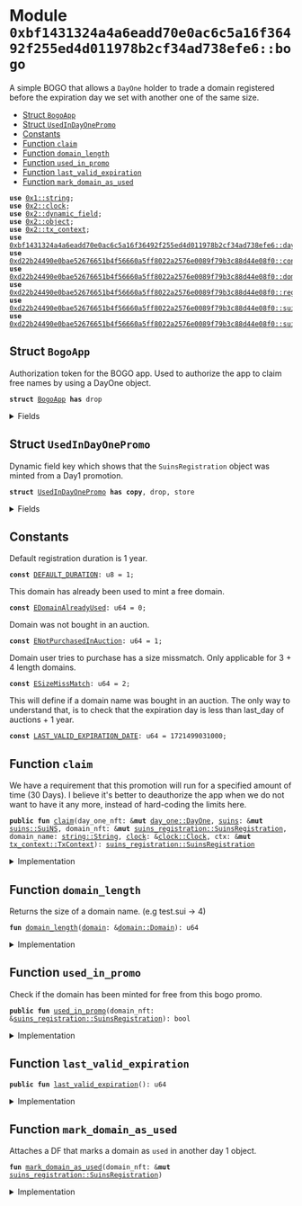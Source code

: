 
<a name="0xbf1431324a4a6eadd70e0ac6c5a16f36492f255ed4d011978b2cf34ad738efe6_bogo"></a>

# Module `0xbf1431324a4a6eadd70e0ac6c5a16f36492f255ed4d011978b2cf34ad738efe6::bogo`

A simple BOGO that allows a <code>DayOne</code> holder to trade
a domain registered before the expiration day we set
with another one of the same size.


-  [Struct `BogoApp`](#0xbf1431324a4a6eadd70e0ac6c5a16f36492f255ed4d011978b2cf34ad738efe6_bogo_BogoApp)
-  [Struct `UsedInDayOnePromo`](#0xbf1431324a4a6eadd70e0ac6c5a16f36492f255ed4d011978b2cf34ad738efe6_bogo_UsedInDayOnePromo)
-  [Constants](#@Constants_0)
-  [Function `claim`](#0xbf1431324a4a6eadd70e0ac6c5a16f36492f255ed4d011978b2cf34ad738efe6_bogo_claim)
-  [Function `domain_length`](#0xbf1431324a4a6eadd70e0ac6c5a16f36492f255ed4d011978b2cf34ad738efe6_bogo_domain_length)
-  [Function `used_in_promo`](#0xbf1431324a4a6eadd70e0ac6c5a16f36492f255ed4d011978b2cf34ad738efe6_bogo_used_in_promo)
-  [Function `last_valid_expiration`](#0xbf1431324a4a6eadd70e0ac6c5a16f36492f255ed4d011978b2cf34ad738efe6_bogo_last_valid_expiration)
-  [Function `mark_domain_as_used`](#0xbf1431324a4a6eadd70e0ac6c5a16f36492f255ed4d011978b2cf34ad738efe6_bogo_mark_domain_as_used)


<pre><code><b>use</b> <a href="dependencies/move-stdlib/string.md#0x1_string">0x1::string</a>;
<b>use</b> <a href="dependencies/sui-framework/clock.md#0x2_clock">0x2::clock</a>;
<b>use</b> <a href="dependencies/sui-framework/dynamic_field.md#0x2_dynamic_field">0x2::dynamic_field</a>;
<b>use</b> <a href="dependencies/sui-framework/object.md#0x2_object">0x2::object</a>;
<b>use</b> <a href="dependencies/sui-framework/tx_context.md#0x2_tx_context">0x2::tx_context</a>;
<b>use</b> <a href="day_one.md#0xbf1431324a4a6eadd70e0ac6c5a16f36492f255ed4d011978b2cf34ad738efe6_day_one">0xbf1431324a4a6eadd70e0ac6c5a16f36492f255ed4d011978b2cf34ad738efe6::day_one</a>;
<b>use</b> <a href="dependencies/suins/config.md#0xd22b24490e0bae52676651b4f56660a5ff8022a2576e0089f79b3c88d44e08f0_config">0xd22b24490e0bae52676651b4f56660a5ff8022a2576e0089f79b3c88d44e08f0::config</a>;
<b>use</b> <a href="dependencies/suins/domain.md#0xd22b24490e0bae52676651b4f56660a5ff8022a2576e0089f79b3c88d44e08f0_domain">0xd22b24490e0bae52676651b4f56660a5ff8022a2576e0089f79b3c88d44e08f0::domain</a>;
<b>use</b> <a href="dependencies/suins/registry.md#0xd22b24490e0bae52676651b4f56660a5ff8022a2576e0089f79b3c88d44e08f0_registry">0xd22b24490e0bae52676651b4f56660a5ff8022a2576e0089f79b3c88d44e08f0::registry</a>;
<b>use</b> <a href="dependencies/suins/suins.md#0xd22b24490e0bae52676651b4f56660a5ff8022a2576e0089f79b3c88d44e08f0_suins">0xd22b24490e0bae52676651b4f56660a5ff8022a2576e0089f79b3c88d44e08f0::suins</a>;
<b>use</b> <a href="dependencies/suins/suins_registration.md#0xd22b24490e0bae52676651b4f56660a5ff8022a2576e0089f79b3c88d44e08f0_suins_registration">0xd22b24490e0bae52676651b4f56660a5ff8022a2576e0089f79b3c88d44e08f0::suins_registration</a>;
</code></pre>



<a name="0xbf1431324a4a6eadd70e0ac6c5a16f36492f255ed4d011978b2cf34ad738efe6_bogo_BogoApp"></a>

## Struct `BogoApp`

Authorization token for the BOGO app.
Used to authorize the app to claim free names by using a DayOne object.


<pre><code><b>struct</b> <a href="bogo.md#0xbf1431324a4a6eadd70e0ac6c5a16f36492f255ed4d011978b2cf34ad738efe6_bogo_BogoApp">BogoApp</a> <b>has</b> drop
</code></pre>



<details>
<summary>Fields</summary>


<dl>
<dt>
<code>dummy_field: bool</code>
</dt>
<dd>

</dd>
</dl>


</details>

<a name="0xbf1431324a4a6eadd70e0ac6c5a16f36492f255ed4d011978b2cf34ad738efe6_bogo_UsedInDayOnePromo"></a>

## Struct `UsedInDayOnePromo`

Dynamic field key which shows that the <code>SuinsRegistration</code> object was
minted from a Day1 promotion.


<pre><code><b>struct</b> <a href="bogo.md#0xbf1431324a4a6eadd70e0ac6c5a16f36492f255ed4d011978b2cf34ad738efe6_bogo_UsedInDayOnePromo">UsedInDayOnePromo</a> <b>has</b> <b>copy</b>, drop, store
</code></pre>



<details>
<summary>Fields</summary>


<dl>
<dt>
<code>dummy_field: bool</code>
</dt>
<dd>

</dd>
</dl>


</details>

<a name="@Constants_0"></a>

## Constants


<a name="0xbf1431324a4a6eadd70e0ac6c5a16f36492f255ed4d011978b2cf34ad738efe6_bogo_DEFAULT_DURATION"></a>

Default registration duration is 1 year.


<pre><code><b>const</b> <a href="bogo.md#0xbf1431324a4a6eadd70e0ac6c5a16f36492f255ed4d011978b2cf34ad738efe6_bogo_DEFAULT_DURATION">DEFAULT_DURATION</a>: u8 = 1;
</code></pre>



<a name="0xbf1431324a4a6eadd70e0ac6c5a16f36492f255ed4d011978b2cf34ad738efe6_bogo_EDomainAlreadyUsed"></a>

This domain has already been used to mint a free domain.


<pre><code><b>const</b> <a href="bogo.md#0xbf1431324a4a6eadd70e0ac6c5a16f36492f255ed4d011978b2cf34ad738efe6_bogo_EDomainAlreadyUsed">EDomainAlreadyUsed</a>: u64 = 0;
</code></pre>



<a name="0xbf1431324a4a6eadd70e0ac6c5a16f36492f255ed4d011978b2cf34ad738efe6_bogo_ENotPurchasedInAuction"></a>

Domain was not bought in an auction.


<pre><code><b>const</b> <a href="bogo.md#0xbf1431324a4a6eadd70e0ac6c5a16f36492f255ed4d011978b2cf34ad738efe6_bogo_ENotPurchasedInAuction">ENotPurchasedInAuction</a>: u64 = 1;
</code></pre>



<a name="0xbf1431324a4a6eadd70e0ac6c5a16f36492f255ed4d011978b2cf34ad738efe6_bogo_ESizeMissMatch"></a>

Domain user tries to purchase has a size missmatch. Only applicable for 3 + 4 length domains.


<pre><code><b>const</b> <a href="bogo.md#0xbf1431324a4a6eadd70e0ac6c5a16f36492f255ed4d011978b2cf34ad738efe6_bogo_ESizeMissMatch">ESizeMissMatch</a>: u64 = 2;
</code></pre>



<a name="0xbf1431324a4a6eadd70e0ac6c5a16f36492f255ed4d011978b2cf34ad738efe6_bogo_LAST_VALID_EXPIRATION_DATE"></a>

This will define if a domain name was bought in an auction.
The only way to understand that, is to check that the expiration day is
less than last_day of auctions + 1 year.


<pre><code><b>const</b> <a href="bogo.md#0xbf1431324a4a6eadd70e0ac6c5a16f36492f255ed4d011978b2cf34ad738efe6_bogo_LAST_VALID_EXPIRATION_DATE">LAST_VALID_EXPIRATION_DATE</a>: u64 = 1721499031000;
</code></pre>



<a name="0xbf1431324a4a6eadd70e0ac6c5a16f36492f255ed4d011978b2cf34ad738efe6_bogo_claim"></a>

## Function `claim`

We have a requirement that this promotion will run for a specified amount of time (30 Days).
I believe it's better to deauthorize the app when we do not want to have it any more,
instead of hard-coding the limits here.


<pre><code><b>public</b> <b>fun</b> <a href="bogo.md#0xbf1431324a4a6eadd70e0ac6c5a16f36492f255ed4d011978b2cf34ad738efe6_bogo_claim">claim</a>(day_one_nft: &<b>mut</b> <a href="day_one.md#0xbf1431324a4a6eadd70e0ac6c5a16f36492f255ed4d011978b2cf34ad738efe6_day_one_DayOne">day_one::DayOne</a>, <a href="dependencies/suins/suins.md#0xd22b24490e0bae52676651b4f56660a5ff8022a2576e0089f79b3c88d44e08f0_suins">suins</a>: &<b>mut</b> <a href="dependencies/suins/suins.md#0xd22b24490e0bae52676651b4f56660a5ff8022a2576e0089f79b3c88d44e08f0_suins_SuiNS">suins::SuiNS</a>, domain_nft: &<b>mut</b> <a href="dependencies/suins/suins_registration.md#0xd22b24490e0bae52676651b4f56660a5ff8022a2576e0089f79b3c88d44e08f0_suins_registration_SuinsRegistration">suins_registration::SuinsRegistration</a>, domain_name: <a href="dependencies/move-stdlib/string.md#0x1_string_String">string::String</a>, <a href="dependencies/sui-framework/clock.md#0x2_clock">clock</a>: &<a href="dependencies/sui-framework/clock.md#0x2_clock_Clock">clock::Clock</a>, ctx: &<b>mut</b> <a href="dependencies/sui-framework/tx_context.md#0x2_tx_context_TxContext">tx_context::TxContext</a>): <a href="dependencies/suins/suins_registration.md#0xd22b24490e0bae52676651b4f56660a5ff8022a2576e0089f79b3c88d44e08f0_suins_registration_SuinsRegistration">suins_registration::SuinsRegistration</a>
</code></pre>



<details>
<summary>Implementation</summary>


<pre><code><b>public</b> <b>fun</b> <a href="bogo.md#0xbf1431324a4a6eadd70e0ac6c5a16f36492f255ed4d011978b2cf34ad738efe6_bogo_claim">claim</a>(
    day_one_nft: &<b>mut</b> DayOne,
    <a href="dependencies/suins/suins.md#0xd22b24490e0bae52676651b4f56660a5ff8022a2576e0089f79b3c88d44e08f0_suins">suins</a>: &<b>mut</b> SuiNS,
    domain_nft: &<b>mut</b> SuinsRegistration,
    domain_name: String,
    <a href="dependencies/sui-framework/clock.md#0x2_clock">clock</a>: &Clock,
    ctx: &<b>mut</b> TxContext,
): SuinsRegistration {
    // verify we can register names using this app.
    <a href="dependencies/suins/suins.md#0xd22b24490e0bae52676651b4f56660a5ff8022a2576e0089f79b3c88d44e08f0_suins">suins</a>.assert_app_is_authorized&lt;<a href="bogo.md#0xbf1431324a4a6eadd70e0ac6c5a16f36492f255ed4d011978b2cf34ad738efe6_bogo_BogoApp">BogoApp</a>&gt;();

    // check that domain_nft hasn't been already used in this deal.
    <b>assert</b>!(!<a href="bogo.md#0xbf1431324a4a6eadd70e0ac6c5a16f36492f255ed4d011978b2cf34ad738efe6_bogo_used_in_promo">used_in_promo</a>(domain_nft), <a href="bogo.md#0xbf1431324a4a6eadd70e0ac6c5a16f36492f255ed4d011978b2cf34ad738efe6_bogo_EDomainAlreadyUsed">EDomainAlreadyUsed</a>);

    // Verify that the <a href="dependencies/suins/domain.md#0xd22b24490e0bae52676651b4f56660a5ff8022a2576e0089f79b3c88d44e08f0_domain">domain</a> was bought in an auction.
    // We understand <b>if</b> a <a href="dependencies/suins/domain.md#0xd22b24490e0bae52676651b4f56660a5ff8022a2576e0089f79b3c88d44e08f0_domain">domain</a> was bought in an auction <b>if</b> the expiry date is less than the last day of auction + 1 year.
    <b>assert</b>!(domain_nft.expiration_timestamp_ms() &lt;= <a href="bogo.md#0xbf1431324a4a6eadd70e0ac6c5a16f36492f255ed4d011978b2cf34ad738efe6_bogo_LAST_VALID_EXPIRATION_DATE">LAST_VALID_EXPIRATION_DATE</a>, <a href="bogo.md#0xbf1431324a4a6eadd70e0ac6c5a16f36492f255ed4d011978b2cf34ad738efe6_bogo_ENotPurchasedInAuction">ENotPurchasedInAuction</a>);

    // generate a <a href="dependencies/suins/domain.md#0xd22b24490e0bae52676651b4f56660a5ff8022a2576e0089f79b3c88d44e08f0_domain">domain</a> out of the input <a href="dependencies/move-stdlib/string.md#0x1_string">string</a>.
    <b>let</b> new_domain = <a href="dependencies/suins/domain.md#0xd22b24490e0bae52676651b4f56660a5ff8022a2576e0089f79b3c88d44e08f0_domain_new">domain::new</a>(domain_name);
    <b>let</b> new_domain_size = <a href="bogo.md#0xbf1431324a4a6eadd70e0ac6c5a16f36492f255ed4d011978b2cf34ad738efe6_bogo_domain_length">domain_length</a>(&new_domain);

    <b>let</b> domain_size = <a href="bogo.md#0xbf1431324a4a6eadd70e0ac6c5a16f36492f255ed4d011978b2cf34ad738efe6_bogo_domain_length">domain_length</a>(&domain_nft.<a href="dependencies/suins/domain.md#0xd22b24490e0bae52676651b4f56660a5ff8022a2576e0089f79b3c88d44e08f0_domain">domain</a>());

    // make sure the <a href="dependencies/suins/domain.md#0xd22b24490e0bae52676651b4f56660a5ff8022a2576e0089f79b3c88d44e08f0_domain">domain</a> is valid.
    <a href="dependencies/suins/config.md#0xd22b24490e0bae52676651b4f56660a5ff8022a2576e0089f79b3c88d44e08f0_config_assert_valid_user_registerable_domain">config::assert_valid_user_registerable_domain</a>(&new_domain);

    // <b>if</b> size &lt; 5, we need <b>to</b> make sure we're getting a <a href="dependencies/suins/domain.md#0xd22b24490e0bae52676651b4f56660a5ff8022a2576e0089f79b3c88d44e08f0_domain">domain</a> name of the same size.
    <b>assert</b>!(!((domain_size &lt; 5 || new_domain_size &lt; 5) && domain_size != new_domain_size), <a href="bogo.md#0xbf1431324a4a6eadd70e0ac6c5a16f36492f255ed4d011978b2cf34ad738efe6_bogo_ESizeMissMatch">ESizeMissMatch</a>);

    // activate the day_one_nft <b>if</b> it's not activated.
    // This will grant it access <b>to</b> future promotions.
    <b>if</b>(!<a href="day_one.md#0xbf1431324a4a6eadd70e0ac6c5a16f36492f255ed4d011978b2cf34ad738efe6_day_one_is_active">day_one::is_active</a>(day_one_nft)) <a href="day_one.md#0xbf1431324a4a6eadd70e0ac6c5a16f36492f255ed4d011978b2cf34ad738efe6_day_one_activate">day_one::activate</a>(day_one_nft);

    <b>let</b> <a href="dependencies/suins/registry.md#0xd22b24490e0bae52676651b4f56660a5ff8022a2576e0089f79b3c88d44e08f0_registry">registry</a> = <a href="dependencies/suins/suins.md#0xd22b24490e0bae52676651b4f56660a5ff8022a2576e0089f79b3c88d44e08f0_suins_app_registry_mut">suins::app_registry_mut</a>&lt;<a href="bogo.md#0xbf1431324a4a6eadd70e0ac6c5a16f36492f255ed4d011978b2cf34ad738efe6_bogo_BogoApp">BogoApp</a>, Registry&gt;(<a href="bogo.md#0xbf1431324a4a6eadd70e0ac6c5a16f36492f255ed4d011978b2cf34ad738efe6_bogo_BogoApp">BogoApp</a> {}, <a href="dependencies/suins/suins.md#0xd22b24490e0bae52676651b4f56660a5ff8022a2576e0089f79b3c88d44e08f0_suins">suins</a>);
    <b>let</b> <b>mut</b> nft = <a href="dependencies/suins/registry.md#0xd22b24490e0bae52676651b4f56660a5ff8022a2576e0089f79b3c88d44e08f0_registry">registry</a>.add_record(new_domain, <a href="bogo.md#0xbf1431324a4a6eadd70e0ac6c5a16f36492f255ed4d011978b2cf34ad738efe6_bogo_DEFAULT_DURATION">DEFAULT_DURATION</a>, <a href="dependencies/sui-framework/clock.md#0x2_clock">clock</a>, ctx);

    // mark both the new and the current <a href="dependencies/suins/domain.md#0xd22b24490e0bae52676651b4f56660a5ff8022a2576e0089f79b3c88d44e08f0_domain">domain</a> presented <b>as</b> used, so that they can't
    // be redeemed twice in this deal.
    <a href="bogo.md#0xbf1431324a4a6eadd70e0ac6c5a16f36492f255ed4d011978b2cf34ad738efe6_bogo_mark_domain_as_used">mark_domain_as_used</a>(domain_nft);
    <a href="bogo.md#0xbf1431324a4a6eadd70e0ac6c5a16f36492f255ed4d011978b2cf34ad738efe6_bogo_mark_domain_as_used">mark_domain_as_used</a>(&<b>mut</b> nft);

    nft
}
</code></pre>



</details>

<a name="0xbf1431324a4a6eadd70e0ac6c5a16f36492f255ed4d011978b2cf34ad738efe6_bogo_domain_length"></a>

## Function `domain_length`

Returns the size of a domain name. (e.g test.sui -> 4)


<pre><code><b>fun</b> <a href="bogo.md#0xbf1431324a4a6eadd70e0ac6c5a16f36492f255ed4d011978b2cf34ad738efe6_bogo_domain_length">domain_length</a>(<a href="dependencies/suins/domain.md#0xd22b24490e0bae52676651b4f56660a5ff8022a2576e0089f79b3c88d44e08f0_domain">domain</a>: &<a href="dependencies/suins/domain.md#0xd22b24490e0bae52676651b4f56660a5ff8022a2576e0089f79b3c88d44e08f0_domain_Domain">domain::Domain</a>): u64
</code></pre>



<details>
<summary>Implementation</summary>


<pre><code><b>fun</b> <a href="bogo.md#0xbf1431324a4a6eadd70e0ac6c5a16f36492f255ed4d011978b2cf34ad738efe6_bogo_domain_length">domain_length</a>(<a href="dependencies/suins/domain.md#0xd22b24490e0bae52676651b4f56660a5ff8022a2576e0089f79b3c88d44e08f0_domain">domain</a>: &Domain): u64{
    <a href="dependencies/move-stdlib/string.md#0x1_string_length">string::length</a>(<a href="dependencies/suins/domain.md#0xd22b24490e0bae52676651b4f56660a5ff8022a2576e0089f79b3c88d44e08f0_domain">domain</a>.sld())
}
</code></pre>



</details>

<a name="0xbf1431324a4a6eadd70e0ac6c5a16f36492f255ed4d011978b2cf34ad738efe6_bogo_used_in_promo"></a>

## Function `used_in_promo`

Check if the domain has been minted for free from this bogo promo.


<pre><code><b>public</b> <b>fun</b> <a href="bogo.md#0xbf1431324a4a6eadd70e0ac6c5a16f36492f255ed4d011978b2cf34ad738efe6_bogo_used_in_promo">used_in_promo</a>(domain_nft: &<a href="dependencies/suins/suins_registration.md#0xd22b24490e0bae52676651b4f56660a5ff8022a2576e0089f79b3c88d44e08f0_suins_registration_SuinsRegistration">suins_registration::SuinsRegistration</a>): bool
</code></pre>



<details>
<summary>Implementation</summary>


<pre><code><b>public</b> <b>fun</b> <a href="bogo.md#0xbf1431324a4a6eadd70e0ac6c5a16f36492f255ed4d011978b2cf34ad738efe6_bogo_used_in_promo">used_in_promo</a>(domain_nft: &SuinsRegistration): bool {
    df::exists_(domain_nft.uid(), <a href="bogo.md#0xbf1431324a4a6eadd70e0ac6c5a16f36492f255ed4d011978b2cf34ad738efe6_bogo_UsedInDayOnePromo">UsedInDayOnePromo</a> {})
}
</code></pre>



</details>

<a name="0xbf1431324a4a6eadd70e0ac6c5a16f36492f255ed4d011978b2cf34ad738efe6_bogo_last_valid_expiration"></a>

## Function `last_valid_expiration`



<pre><code><b>public</b> <b>fun</b> <a href="bogo.md#0xbf1431324a4a6eadd70e0ac6c5a16f36492f255ed4d011978b2cf34ad738efe6_bogo_last_valid_expiration">last_valid_expiration</a>(): u64
</code></pre>



<details>
<summary>Implementation</summary>


<pre><code><b>public</b> <b>fun</b> <a href="bogo.md#0xbf1431324a4a6eadd70e0ac6c5a16f36492f255ed4d011978b2cf34ad738efe6_bogo_last_valid_expiration">last_valid_expiration</a>(): u64 {
    <a href="bogo.md#0xbf1431324a4a6eadd70e0ac6c5a16f36492f255ed4d011978b2cf34ad738efe6_bogo_LAST_VALID_EXPIRATION_DATE">LAST_VALID_EXPIRATION_DATE</a>
}
</code></pre>



</details>

<a name="0xbf1431324a4a6eadd70e0ac6c5a16f36492f255ed4d011978b2cf34ad738efe6_bogo_mark_domain_as_used"></a>

## Function `mark_domain_as_used`

Attaches a DF that marks a domain as <code>used</code> in another day 1 object.


<pre><code><b>fun</b> <a href="bogo.md#0xbf1431324a4a6eadd70e0ac6c5a16f36492f255ed4d011978b2cf34ad738efe6_bogo_mark_domain_as_used">mark_domain_as_used</a>(domain_nft: &<b>mut</b> <a href="dependencies/suins/suins_registration.md#0xd22b24490e0bae52676651b4f56660a5ff8022a2576e0089f79b3c88d44e08f0_suins_registration_SuinsRegistration">suins_registration::SuinsRegistration</a>)
</code></pre>



<details>
<summary>Implementation</summary>


<pre><code><b>fun</b> <a href="bogo.md#0xbf1431324a4a6eadd70e0ac6c5a16f36492f255ed4d011978b2cf34ad738efe6_bogo_mark_domain_as_used">mark_domain_as_used</a>(domain_nft: &<b>mut</b> SuinsRegistration) {
    df::add(domain_nft.uid_mut(), <a href="bogo.md#0xbf1431324a4a6eadd70e0ac6c5a16f36492f255ed4d011978b2cf34ad738efe6_bogo_UsedInDayOnePromo">UsedInDayOnePromo</a> {}, <b>true</b>)
}
</code></pre>



</details>
